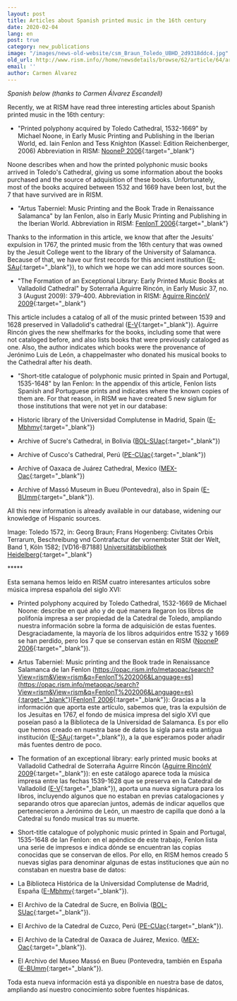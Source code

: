 ```yaml
---
layout: post
title: Articles about Spanish printed music in the 16th century
date: 2020-02-04
lang: en
post: true
category: new_publications
image: "/images/news-old-website/csm_Braun_Toledo_UBHD_2d9318ddc4.jpg"
old_url: http://www.rism.info//home/newsdetails/browse/62/article/64/articles-about-spanish-printed-music-in-the-16th-century.html
email: ''
author: Carmen Álvarez
---
```



_Spanish below (thanks to Carmen Álvarez Escandell)_

Recently, we at RISM have read three interesting articles about Spanish printed music in the 16th century:

- "Printed polyphony acquired by Toledo Cathedral, 1532-1669" by Michael Noone, in Early Music Printing and Publishing in the Iberian World, ed. Iain Fenlon and Tess Knighton (Kassel: Edition Reichenberger, 2006) Abbreviation in RISM: [NooneP 2006](https://opac.rism.info/metaopac/search?View=rism&View=rism&q=NooneP%202006&Language=en){:target="_blank"}

Noone describes when and how the printed polyphonic music books arrived in Toledo's Cathedral, giving us some information about the books purchased and the source of adquisition of these books. Unfortunately, most of the books acquired between 1532 and 1669 have been lost, but the 7 that have survived are in RISM.

- "Artus Taberniel: Music Printing and the Book Trade in Renaissance Salamanca" by Ian Fenlon, also in Early Music Printing and Publishing in the Iberian World. Abbreviation in RISM: [FenlonT 2006](https://opac.rism.info/metaopac/search?View=rism&View=rism&q=FenlonT%202006&Language=en){:target="_blank"}

Thanks to the information in this article, we know that after the Jesuits' expulsion in 1767, the printed music from the 16th century that was owned by the Jesuit College went to the library of the University of Salamanca. Because of that, we have our first records for this ancient institution ([E-SAu](https://opac.rism.info/search?View=rism&siglum=E-SAu&Language=en){:target="_blank"}), to which we hope we can add more sources soon.

- "The Formation of an Exceptional Library: Early Printed Music Books at Valladolid Cathedral" by Soterraña Aguirre Rincón, in Early Music 37, no. 3 (August 2009): 379–400. Abbreviation in RISM: [Aguirre RincónV 2009](https://opac.rism.info/metaopac/search?View=rism&View=rism&q=Aguirre%20Rinco%CC%81nV%202009&Language=en){:target="_blank"}

This article includes a catalog of all of the music printed between 1539 and 1628 preserved in Valladolid's cathedral ([E-V](https://opac.rism.info/search?View=rism&siglum=E-V&Language=en){:target="_blank"}). Aguirre Rincón gives the new shelfmarks for the books, including some that were not cataloged before, and also lists books that were previously cataloged as one. Also, the author indicates which books were the provenance of Jerónimo Luis de León, a chappelmaster who donated his musical books to the Cathedral after his death.

- "Short-title catalogue of polyphonic music printed in Spain and Portugal, 1535-1648" by Ian Fenlon: In the appendix of this article, Fenlon lists Spanish and Portuguese prints and indicates where the known copies of them are. For that reason, in RISM we have created 5 new siglum for those institutions that were not yet in our database:

- Historic library of the Universidad Complutense in Madrid, Spain ([E-Mbhmv](https://opac.rism.info/search?id=991014754&View=rism){:target="_blank"})
- Archive of Sucre's Cathedral, in Bolivia ([BOL-SUac](https://opac.rism.info/search?id=990055270&View=rism){:target="_blank"})
- Archive of Cusco's Cathedral, Perú ([PE-CUac](https://opac.rism.info/search?id=990055270&View=rism){:target="_blank"})
- Archive of Oaxaca de Juárez Cathedral, Mexico ([MEX-Oac](https://opac.rism.info/search?id=990038240&View=rism){:target="_blank"})
- Archive of Massó Museum in Bueu (Pontevedra), also in Spain ([E-BUmm](https://opac.rism.info/search?id=990011332&View=rism){:target="_blank"}).

All this new information is already available in our database, widening our knowledge of Hispanic sources.

Image: Toledo 1572, in: Georg Braun; Frans Hogenberg: Civitates Orbis Terrarum, Beschreibung vnd Contrafactur der vornembster Stät der Welt, Band 1, Köln 1582; [VD16-B7188] [Universitätsbibliothek Heidelberg](http://diglit.ub.uni-heidelberg.de/diglit/braun1582bd1){:target="_blank"}



\*\*\*\*\*



Esta semana hemos leído en RISM cuatro interesantes artículos sobre música impresa española del siglo XVI:

- Printed polyphony acquired by Toledo Cathedral, 1532-1669 de Michael Noone: describe en qué año y de qué manera llegaron los libros de polifonía impresa a ser propiedad de la Catedral de Toledo, ampliando nuestra información sobre la forma de adquisición de estas fuentes. Desgraciadamente, la mayoría de los libros adquiridos entre 1532 y 1669 se han perdido, pero los 7 que se conservan están en RISM ([NooneP 2006](https://opac.rism.info/metaopac/search?View=rism&View=rism&q=NooneP%202006&Language=es){:target="_blank"}).

- Artus Taberniel: Music printing and the Book trade in Renaissance Salamanca de Ian Fenlon ([https://opac.rism.info/metaopac/search?View=rism&View=rism&q=FenlonT%202006&Language=es](https://opac.rism.info/metaopac/search?View=rism&View=rism&q=FenlonT%202006&Language=es){:target="_blank"}[FenlonT 2006](https://opac.rism.info/metaopac/search?View=rism&View=rism&q=FenlonT%202006&Language=es){:target="_blank"}): Gracias a la información que aporta este artículo, sabemos que, tras la expulsión de los Jesuitas en 1767, el fondo de música impresa del siglo XVI que poseían pasó a la Biblioteca de la Universidad de Salamanca. Es por ello que hemos creado en nuestra base de datos la sigla para esta antigua institución ([E-SAu](https://opac.rism.info/search?View=rism&siglum=E-SAu&Language=es){:target="_blank"}), a la que esperamos poder añadir más fuentes dentro de poco.

- The formation of an exceptional library: early printed music books at Valladolid Cathedral de Soterraña Aguirre Rincón ([Aguirre RincónV 2009](https://opac.rism.info/metaopac/search?View=rism&View=rism&q=Aguirre%20Rinco%CC%81nV%202009&Language=es){:target="_blank"}): en este catálogo aparece toda la música impresa entre las fechas 1539-1628 que se preserva en la Catedral de Valladolid ([E-V](https://opac.rism.info/search?View=rism&siglum=E-V&Language=es){:target="_blank"}), aporta una nueva signatura para los libros, incluyendo algunos que no estaban en previas catalogaciones y separando otros que aparecían juntos, además de indicar aquellos que pertenecieron a Jerónimo de León, un maestro de capilla que donó a la Catedral su fondo musical tras su muerte.

- Short-title catalogue of polyphonic music printed in Spain and Portugal, 1535-1648 de Ian Fenlon: en el apéndice de este trabajo, Fenlon lista una serie de impresos e indica dónde se encuentran las copias conocidas que se conservan de ellos. Por ello, en RISM hemos creado 5 nuevas siglas para denominar algunas de estas instituciones que aún no constaban en nuestra base de datos:

- La Biblioteca Histórica de la Universidad Complutense de Madrid, España ([E-Mbhmv](https://opac.rism.info/search?id=991014754&View=rism){:target="_blank"}).

- El Archivo de la Catedral de Sucre, en Bolivia ([BOL-SUac](https://opac.rism.info/search?id=990055270&View=rism){:target="_blank"}).

- El Archivo de la Catedral de Cuzco, Perú ([PE-CUac](https://opac.rism.info/search?id=990055270&View=rism){:target="_blank"}).

- El Archivo de la Catedral de Oaxaca de Juárez, Mexico. ([MEX-Oac](https://opac.rism.info/search?id=990038240&View=rism){:target="_blank"}).

- El Archivo del Museo Massó en Bueu (Pontevedra, también en España ([E-BUmm](https://opac.rism.info/search?id=990011332&View=rism){:target="_blank"}).

Toda esta nueva información está ya disponible en nuestra base de datos, ampliando así nuestro conocimiento sobre fuentes hispánicas.

<script type="text/javascript">var switchTo5x=true;</script><script type="text/javascript" src="http://w.sharethis.com/button/buttons.js"></script><script type="text/javascript">stLight.options({publisher: "9b601438-1ce1-49d8-bfd7-9cff5df54c17", doNotHash: false, doNotCopy: false, hashAddressBar: false});</script>